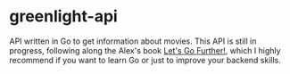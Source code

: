 # greenlight-api

API written in Go to get information about movies. This API is still in progress, following along the Alex's book [Let's Go Further!](https://lets-go-further.alexedwards.net/), 
which I highly recommend if you want to learn Go or just to improve your backend skills.
